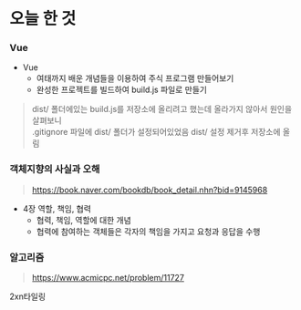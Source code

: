 # 오늘 한 것 

### Vue
- Vue
    - 여태까지 배운 개념들을 이용하여 주식 프로그램 만들어보기
    - 완성한 프로젝트를 빌드하여 build.js 파일로 만들기

> dist/ 폴더에있는 build.js를 저장소에 올리려고 했는데 올라가지 않아서 원인을 살펴보니<br>
.gitignore 파일에 dist/ 폴더가 설정되어있었음 dist/ 설정 제거후 저장소에 올림 

### 객체지향의 사실과 오해
> https://book.naver.com/bookdb/book_detail.nhn?bid=9145968
- 4장 역할, 책임, 협력
    - 협력, 책임, 역할에 대한 개념 
    - 협력에 참여하는 객체들은 각자의 책임을 가지고 요청과 응답을 수행

### 알고리즘
> https://www.acmicpc.net/problem/11727

2xn타일링
